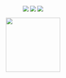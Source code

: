 <p align="center">
  <a href="https://discord.com/users/652503621077827584"><img src="https://img.shields.io/badge/Jaus%20-7289DA.svg?&style=for-the-badge&logo=discord&logoColor=white"></a>
  <a href="https://github.com/Jaus-ben"><img src="https://img.shields.io/badge/Jaus%20-1d202b.svg?&style=for-the-badge&logo=github&logoColor=white"></a>
 <a href="https://instagram.com/aliberkkaratas1" target"blank_"><img src="https://img.shields.io/badge/Jaus%20-DC3175.svg?&style=for-the-badge&logo=instagram&logoColor=white">
</p>
<div align = "center">
<img src = "https://github-readme-stats.vercel.app/api?username=Jaus-ben&show_icons=true&theme=tokyonight" width = "% 100" height = "150px" />
</div>

